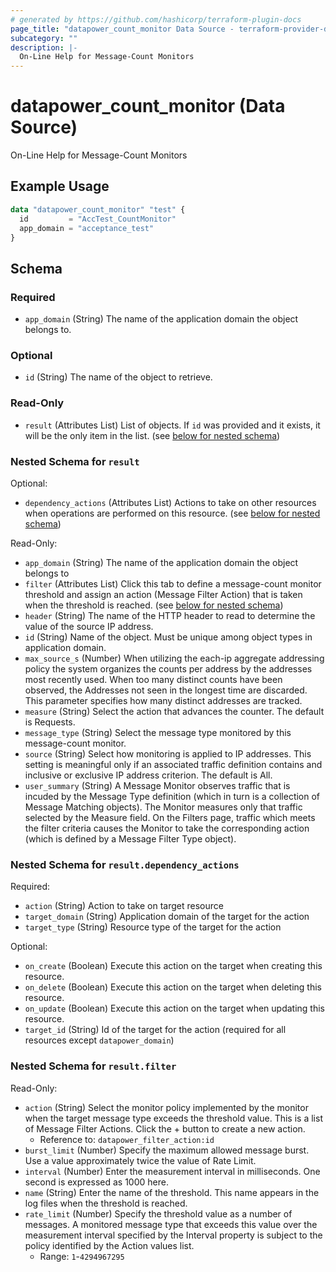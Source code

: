 ```yaml
---
# generated by https://github.com/hashicorp/terraform-plugin-docs
page_title: "datapower_count_monitor Data Source - terraform-provider-datapower"
subcategory: ""
description: |-
  On-Line Help for Message-Count Monitors
---
```


# datapower_count_monitor (Data Source)

On-Line Help for Message-Count Monitors

## Example Usage

```terraform
data "datapower_count_monitor" "test" {
  id         = "AccTest_CountMonitor"
  app_domain = "acceptance_test"
}
```

<!-- schema generated by tfplugindocs -->
## Schema

### Required

- `app_domain` (String) The name of the application domain the object belongs to.

### Optional

- `id` (String) The name of the object to retrieve.

### Read-Only

- `result` (Attributes List) List of objects. If `id` was provided and it exists, it will be the only item in the list. (see [below for nested schema](#nestedatt--result))

<a id="nestedatt--result"></a>
### Nested Schema for `result`

Optional:

- `dependency_actions` (Attributes List) Actions to take on other resources when operations are performed on this resource. (see [below for nested schema](#nestedatt--result--dependency_actions))

Read-Only:

- `app_domain` (String) The name of the application domain the object belongs to
- `filter` (Attributes List) Click this tab to define a message-count monitor threshold and assign an action (Message Filter Action) that is taken when the threshold is reached. (see [below for nested schema](#nestedatt--result--filter))
- `header` (String) The name of the HTTP header to read to determine the value of the source IP address.
- `id` (String) Name of the object. Must be unique among object types in application domain.
- `max_source_s` (Number) When utilizing the each-ip aggregate addressing policy the system organizes the counts per address by the addresses most recently used. When too many distinct counts have been observed, the Addresses not seen in the longest time are discarded. This parameter specifies how many distinct addresses are tracked.
- `measure` (String) Select the action that advances the counter. The default is Requests.
- `message_type` (String) Select the message type monitored by this message-count monitor.
- `source` (String) Select how monitoring is applied to IP addresses. This setting is meaningful only if an associated traffic definition contains and inclusive or exclusive IP address criterion. The default is All.
- `user_summary` (String) A Message Monitor observes traffic that is incuded by the Message Type definition (which in turn is a collection of Message Matching objects). The Monitor measures only that traffic selected by the Measure field. On the Filters page, traffic which meets the filter criteria causes the Monitor to take the corresponding action (which is defined by a Message Filter Type object).

<a id="nestedatt--result--dependency_actions"></a>
### Nested Schema for `result.dependency_actions`

Required:

- `action` (String) Action to take on target resource
- `target_domain` (String) Application domain of the target for the action
- `target_type` (String) Resource type of the target for the action

Optional:

- `on_create` (Boolean) Execute this action on the target when creating this resource.
- `on_delete` (Boolean) Execute this action on the target when deleting this resource.
- `on_update` (Boolean) Execute this action on the target when updating this resource.
- `target_id` (String) Id of the target for the action (required for all resources except `datapower_domain`)


<a id="nestedatt--result--filter"></a>
### Nested Schema for `result.filter`

Read-Only:

- `action` (String) Select the monitor policy implemented by the monitor when the target message type exceeds the threshold value. This is a list of Message Filter Actions. Click the + button to create a new action.
  - Reference to: `datapower_filter_action:id`
- `burst_limit` (Number) Specify the maximum allowed message burst. Use a value approximately twice the value of Rate Limit.
- `interval` (Number) Enter the measurement interval in milliseconds. One second is expressed as 1000 here.
- `name` (String) Enter the name of the threshold. This name appears in the log files when the threshold is reached.
- `rate_limit` (Number) Specify the threshold value as a number of messages. A monitored message type that exceeds this value over the measurement interval specified by the Interval property is subject to the policy identified by the Action values list.
  - Range: `1`-`4294967295`
